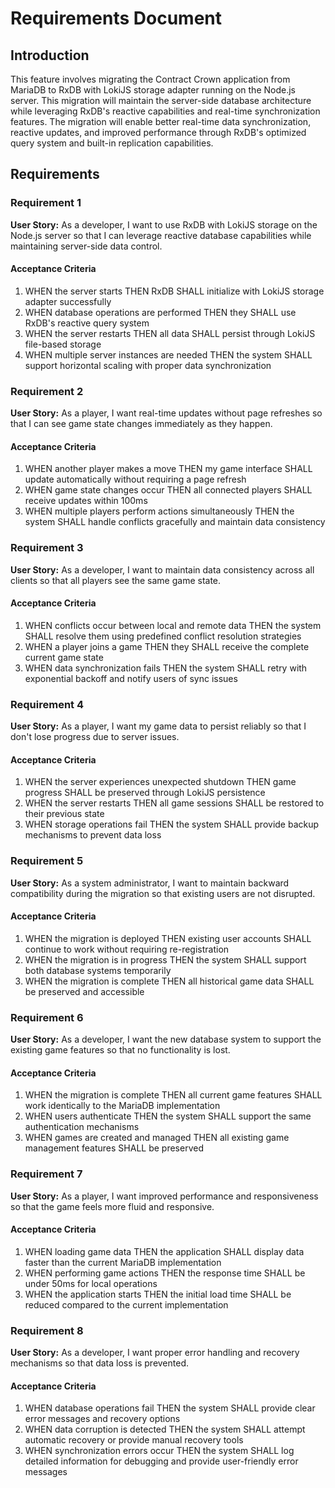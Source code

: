 # Requirements Document

## Introduction

This feature involves migrating the Contract Crown application from MariaDB to RxDB with LokiJS storage adapter running on the Node.js server. This migration will maintain the server-side database architecture while leveraging RxDB's reactive capabilities and real-time synchronization features. The migration will enable better real-time data synchronization, reactive updates, and improved performance through RxDB's optimized query system and built-in replication capabilities.

## Requirements

### Requirement 1

**User Story:** As a developer, I want to use RxDB with LokiJS storage on the Node.js server so that I can leverage reactive database capabilities while maintaining server-side data control.

#### Acceptance Criteria

1. WHEN the server starts THEN RxDB SHALL initialize with LokiJS storage adapter successfully
2. WHEN database operations are performed THEN they SHALL use RxDB's reactive query system
3. WHEN the server restarts THEN all data SHALL persist through LokiJS file-based storage
4. WHEN multiple server instances are needed THEN the system SHALL support horizontal scaling with proper data synchronization

### Requirement 2

**User Story:** As a player, I want real-time updates without page refreshes so that I can see game state changes immediately as they happen.

#### Acceptance Criteria

1. WHEN another player makes a move THEN my game interface SHALL update automatically without requiring a page refresh
2. WHEN game state changes occur THEN all connected players SHALL receive updates within 100ms
3. WHEN multiple players perform actions simultaneously THEN the system SHALL handle conflicts gracefully and maintain data consistency

### Requirement 3

**User Story:** As a developer, I want to maintain data consistency across all clients so that all players see the same game state.

#### Acceptance Criteria

1. WHEN conflicts occur between local and remote data THEN the system SHALL resolve them using predefined conflict resolution strategies
2. WHEN a player joins a game THEN they SHALL receive the complete current game state
3. WHEN data synchronization fails THEN the system SHALL retry with exponential backoff and notify users of sync issues


### Requirement 4

**User Story:** As a player, I want my game data to persist reliably so that I don't lose progress due to server issues.

#### Acceptance Criteria

1. WHEN the server experiences unexpected shutdown THEN game progress SHALL be preserved through LokiJS persistence
2. WHEN the server restarts THEN all game sessions SHALL be restored to their previous state
3. WHEN storage operations fail THEN the system SHALL provide backup mechanisms to prevent data loss

### Requirement 5

**User Story:** As a system administrator, I want to maintain backward compatibility during the migration so that existing users are not disrupted.

#### Acceptance Criteria

1. WHEN the migration is deployed THEN existing user accounts SHALL continue to work without requiring re-registration
2. WHEN the migration is in progress THEN the system SHALL support both database systems temporarily
3. WHEN the migration is complete THEN all historical game data SHALL be preserved and accessible

### Requirement 6

**User Story:** As a developer, I want the new database system to support the existing game features so that no functionality is lost.

#### Acceptance Criteria

1. WHEN the migration is complete THEN all current game features SHALL work identically to the MariaDB implementation
2. WHEN users authenticate THEN the system SHALL support the same authentication mechanisms
3. WHEN games are created and managed THEN all existing game management features SHALL be preserved

### Requirement 7

**User Story:** As a player, I want improved performance and responsiveness so that the game feels more fluid and responsive.

#### Acceptance Criteria

1. WHEN loading game data THEN the application SHALL display data faster than the current MariaDB implementation
2. WHEN performing game actions THEN the response time SHALL be under 50ms for local operations
3. WHEN the application starts THEN the initial load time SHALL be reduced compared to the current implementation

### Requirement 8

**User Story:** As a developer, I want proper error handling and recovery mechanisms so that data loss is prevented.

#### Acceptance Criteria

1. WHEN database operations fail THEN the system SHALL provide clear error messages and recovery options
2. WHEN data corruption is detected THEN the system SHALL attempt automatic recovery or provide manual recovery tools
3. WHEN synchronization errors occur THEN the system SHALL log detailed information for debugging and provide user-friendly error messages

